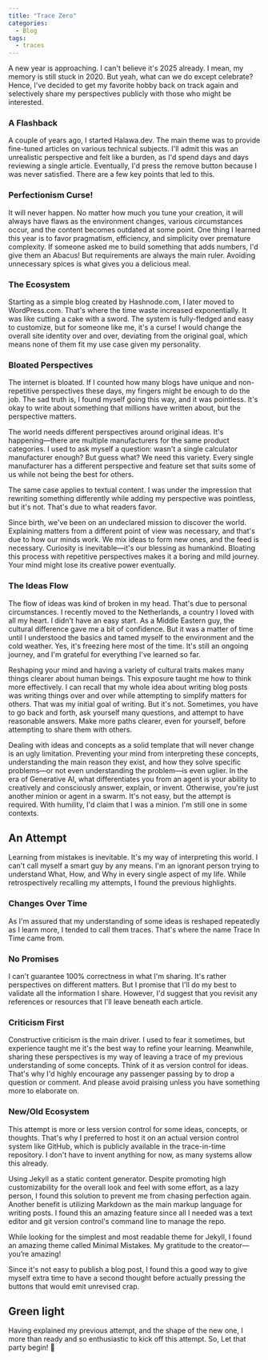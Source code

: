 ```yaml
---
title: "Trace Zero"
categories:
  - Blog
tags:
  - traces
---
```


A new year is approaching. I can't believe it's 2025 already. I mean, my memory is still stuck in 2020. But yeah, what can we do except celebrate? Hence, I've decided to get my favorite hobby back on track again and selectively share my perspectives publicly with those who might be interested.

### A Flashback
A couple of years ago, I started Halawa.dev. The main theme was to provide fine-tuned articles on various technical subjects. I'll admit this was an unrealistic perspective and felt like a burden, as I'd spend days and days reviewing a single article. Eventually, I'd press the remove button because I was never satisfied. There are a few key points that led to this.

### Perfectionism Curse!
It will never happen. No matter how much you tune your creation, it will always have flaws as the environment changes, various circumstances occur, and the content becomes outdated at some point. One thing I learned this year is to favor pragmatism, efficiency, and simplicity over premature complexity. If someone asked me to build something that adds numbers, I'd give them an Abacus! But requirements are always the main ruler. Avoiding unnecessary spices is what gives you a delicious meal.

### The Ecosystem
Starting as a simple blog created by Hashnode.com, I later moved to WordPress.com. That's where the time waste increased exponentially. It was like cutting a cake with a sword. The system is fully-fledged and easy to customize, but for someone like me, it's a curse! I would change the overall site identity over and over, deviating from the original goal, which means none of them fit my use case given my personality.

### Bloated Perspectives
The internet is bloated. If I counted how many blogs have unique and non-repetitive perspectives these days, my fingers might be enough to do the job. The sad truth is, I found myself going this way, and it was pointless. It's okay to write about something that millions have written about, but the perspective matters.

The world needs different perspectives around original ideas. It's happening—there are multiple manufacturers for the same product categories. I used to ask myself a question: wasn't a single calculator manufacturer enough? But guess what? We need this variety. Every single manufacturer has a different perspective and feature set that suits some of us while not being the best for others.

The same case applies to textual content. I was under the impression that rewriting something differently while adding my perspective was pointless, but it's not. That's due to what readers favor.

Since birth, we've been on an undeclared mission to discover the world. Explaining matters from a different point of view was necessary, and that's due to how our minds work. We mix ideas to form new ones, and the feed is necessary. Curiosity is inevitable—it's our blessing as humankind. Bloating this process with repetitive perspectives makes it a boring and mild journey. Your mind might lose its creative power eventually.

### The Ideas Flow
The flow of ideas was kind of broken in my head. That's due to personal circumstances. I recently moved to the Netherlands, a country I loved with all my heart. I didn't have an easy start. As a Middle Eastern guy, the cultural difference gave me a bit of confidence. But it was a matter of time until I understood the basics and tamed myself to the environment and the cold weather. Yes, it's freezing here most of the time. It's still an ongoing journey, and I'm grateful for everything I've learned so far.

Reshaping your mind and having a variety of cultural traits makes many things clearer about human beings. This exposure taught me how to think more effectively. I can recall that my whole idea about writing blog posts was writing things over and over while attempting to simplify matters for others. That was my initial goal of writing. But it's not. Sometimes, you have to go back and forth, ask yourself many questions, and attempt to have reasonable answers. Make more paths clearer, even for yourself, before attempting to share them with others.

Dealing with ideas and concepts as a solid template that will never change is an ugly limitation. Preventing your mind from interpreting these concepts, understanding the main reason they exist, and how they solve specific problems—or not even understanding the problem—is even uglier. In the era of Generative AI, what differentiates you from an agent is your ability to creatively and consciously answer, explain, or invent. Otherwise, you're just another minion or agent in a swarm. It's not easy, but the attempt is required. With humility, I'd claim that I was a minion. I'm still one in some contexts.

## An Attempt
Learning from mistakes is inevitable. It's my way of interpreting this world. I can't call myself a smart guy by any means. I'm an ignorant person trying to understand What, How, and Why in every single aspect of my life. While retrospectively recalling my attempts, I found the previous highlights.

### Changes Over Time
As I'm assured that my understanding of some ideas is reshaped repeatedly as I learn more, I tended to call them traces. That's where the name Trace In Time came from.

### No Promises
I can't guarantee 100% correctness in what I'm sharing. It's rather perspectives on different matters. But I promise that I'll do my best to validate all the information I share. However, I'd suggest that you revisit any references or resources that I'll leave beneath each article.

### Criticism First
Constructive criticism is the main driver. I used to fear it sometimes, but experience taught me it's the best way to refine your learning. Meanwhile, sharing these perspectives is my way of leaving a trace of my previous understanding of some concepts. Think of it as version control for ideas. That's why I'd highly encourage any passenger passing by to drop a question or comment. And please avoid praising unless you have something more to elaborate on.

### New/Old Ecosystem
This attempt is more or less version control for some ideas, concepts, or thoughts. That's why I preferred to host it on an actual version control system like GitHub, which is publicly available in the trace-in-time repository. I don't have to invent anything for now, as many systems allow this already.

Using Jekyll as a static content generator. Despite promoting high customizability for the overall look and feel with some effort, as a lazy person, I found this solution to prevent me from chasing perfection again. Another benefit is utilizing Markdown as the main markup language for writing posts. I found this an amazing feature since all I needed was a text editor and git version control's command line to manage the repo.

While looking for the simplest and most readable theme for Jekyll, I found an amazing theme called Minimal Mistakes. My gratitude to the creator—you’re amazing!

Since it's not easy to publish a blog post, I found this a good way to give myself extra time to have a second thought before actually pressing the buttons that would emit unrevised crap.

## Green light
Having explained my previous attempt, and the shape of the new one, I more than ready and so enthusiastic to kick off this attempt. So, Let that party begin! 🎉
